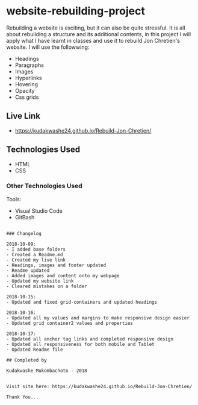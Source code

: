 # website-rebuilding-project

Rebuilding a website is exciting, but it can also be quite stressful. It is all about rebuilding a structure and its additional contents, in this project I will apply what I have learnt in classes and use it to rebuild Jon Chretien's website. I will use the followwing:

 - Headings
 - Paragraphs
 - Images
 - Hyperlinks
 - Hovering
 - Opacity
 - Css grids

## Live Link
- https://kudakwashe24.github.io/Rebuild-Jon-Chretien/

## Technologies Used

 - HTML
 - CSS


### Other Technologies Used

Tools:

- Visual Studio Code
- GitBash

```

### Changelog

2018-10-09:
- I added base folders
- Created a Readme.md
- Created my live link
- Headings, images and footer updated
- Readme updated
- Added images and content onto my webpage
- Updated my website link
- Cleared mistakes on a folder

2018-10-15:
- Updated and fixed grid-containers and updated headings

2018-10-16:
- Updated all my values and margins to make responsive design easier
- Updated grid container2 values and properties

2018-10-17:
- Updated all anchor tag links and completed responsive design
- Updated all responsiveness for both mobile and Tablet
- Updated Readme file

## Completed by

Kudakwashe Mukombachoto - 2018


Visit site here: https://kudakwashe24.github.io/Rebuild-Jon-Chretien/

Thank You...